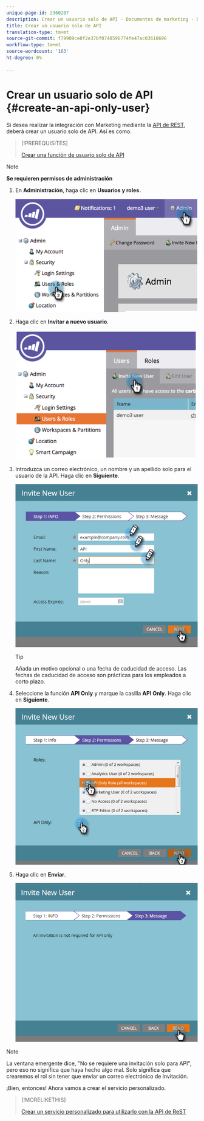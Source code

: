 ```yaml
---
unique-page-id: 2360207
description: Crear un usuario solo de API - Documentos de marketing - Documentación del producto
title: Crear un usuario solo de API
translation-type: tm+mt
source-git-commit: f79909ce8f2e37bf0748596774fe47ac03618696
workflow-type: tm+mt
source-wordcount: '163'
ht-degree: 0%

---
```



# Crear un usuario solo de API {#create-an-api-only-user}

Si desea realizar la integración con Marketing mediante la [API de REST](https://developers.marketo.com/documentation/rest/), deberá crear un usuario solo de API. Así es como.

>[!PREREQUISITES]
>
>[Crear una función de usuario solo de API](/help/marketo/product-docs/administration/users-and-roles/create-an-api-only-user-role.md)


>[!NOTE]
>
>**Se requieren permisos de administración**

1. En **Administración**, haga clic en **Usuarios y roles.**

   ![](assets/image2014-9-17-9-3a31-3a31.png)

1. Haga clic en **Invitar a nuevo usuario**.

   ![](assets/image2014-9-17-9-3a32-3a3.png)

1. Introduzca un correo electrónico, un nombre y un apellido solo para el usuario de la API. Haga clic en **Siguiente**.

   ![](assets/image2016-5-24-10-3a53-3a7.png)

   >[!TIP]
   >
   >Añada un motivo opcional o una fecha de caducidad de acceso. Las fechas de caducidad de acceso son prácticas para los empleados a corto plazo.

1. Seleccione la función **API Only** y marque la casilla **API Only**. Haga clic en **Siguiente**.

   ![](assets/four.png)

1. Haga clic en **Enviar**.

   ![](assets/image2016-5-24-11-3a8-3a20.png)

>[!NOTE]
>
>La ventana emergente dice, &quot;No se requiere una invitación solo para API&quot;, pero eso no significa que haya hecho algo mal. Solo significa que crearemos el rol sin tener que enviar un correo electrónico de invitación.

¡Bien, entonces! Ahora vamos a crear el servicio personalizado.

>[!MORELIKETHIS]
>
>[Crear un servicio personalizado para utilizarlo con la API de ReST](/help/marketo/product-docs/administration/additional-integrations/create-a-custom-service-for-use-with-rest-api.md)
